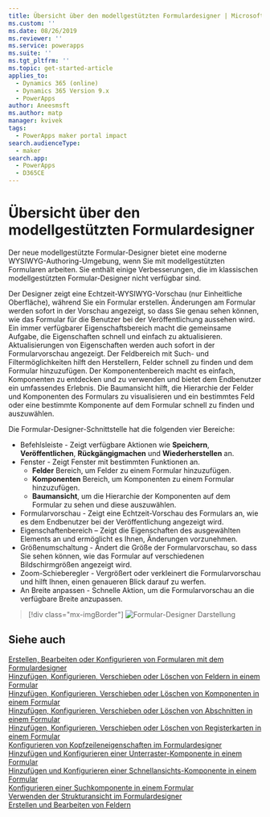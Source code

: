 ```yaml
---
title: Übersicht über den modellgestützten Formulardesigner | MicrosoftDocs
ms.custom: ''
ms.date: 08/26/2019
ms.reviewer: ''
ms.service: powerapps
ms.suite: ''
ms.tgt_pltfrm: ''
ms.topic: get-started-article
applies_to:
  - Dynamics 365 (online)
  - Dynamics 365 Version 9.x
  - PowerApps
author: Aneesmsft
ms.author: matp
manager: kvivek
tags:
  - PowerApps maker portal impact
search.audienceType:
  - maker
search.app:
  - PowerApps
  - D365CE
---
```

# <a name="overview-of-the-model-driven-form-designer"></a>Übersicht über den modellgestützten Formulardesigner
Der neue modellgestützte Formular-Designer bietet eine moderne WYSIWYG-Authoring-Umgebung, wenn Sie mit modellgestützten Formularen arbeiten. Sie enthält einige Verbesserungen, die im klassischen modellgestützten Formular-Designer nicht verfügbar sind. 

Der Designer zeigt eine Echtzeit-WYSIWYG-Vorschau (nur Einheitliche Oberfläche), während Sie ein Formular erstellen. Änderungen am Formular werden sofort in der Vorschau angezeigt, so dass Sie genau sehen können, wie das Formular für die Benutzer bei der Veröffentlichung aussehen wird. Ein immer verfügbarer Eigenschaftsbereich macht die gemeinsame Aufgabe, die Eigenschaften schnell und einfach zu aktualisieren. Aktualisierungen von Eigenschaften werden auch sofort in der Formularvorschau angezeigt. Der Feldbereich mit Such- und Filtermöglichkeiten hilft den Herstellern, Felder schnell zu finden und dem Formular hinzuzufügen. Der Komponentenbereich macht es einfach, Komponenten zu entdecken und zu verwenden und bietet dem Endbenutzer ein umfassendes Erlebnis. Die Baumansicht hilft, die Hierarchie der Felder und Komponenten des Formulars zu visualisieren und ein bestimmtes Feld oder eine bestimmte Komponente auf dem Formular schnell zu finden und auszuwählen.

Die Formular-Designer-Schnittstelle hat die folgenden vier Bereiche: 
- Befehlsleiste - Zeigt verfügbare Aktionen wie **Speichern**, **Veröffentlichen**, **Rückgängigmachen** und **Wiederherstellen** an. 
- Fenster - Zeigt Fenster mit bestimmten Funktionen an.
  - **Felder** Bereich, um Felder zu einem Formular hinzuzufügen.
  - **Komponenten** Bereich, um Komponenten zu einem Formular hinzuzufügen.
  - **Baumansicht**, um die Hierarchie der Komponenten auf dem Formular zu sehen und diese auszuwählen.
- Formularvorschau - Zeigt eine Echtzeit-Vorschau des Formulars an, wie es dem Endbenutzer bei der Veröffentlichung angezeigt wird. 
- Eigenschaftenbereich – Zeigt die Eigenschaften des ausgewählten Elements an und ermöglicht es Ihnen, Änderungen vorzunehmen.
- Größenumschaltung - Ändert die Größe der Formularvorschau, so dass Sie sehen können, wie das Formular auf verschiedenen Bildschirmgrößen angezeigt wird.
- Zoom-Schieberegler - Vergrößert oder verkleinert die Formularvorschau und hilft Ihnen, einen genaueren Blick darauf zu werfen.
- An Breite anpassen - Schnelle Aktion, um die Formularvorschau an die verfügbare Breite anzupassen.

> [!div class="mx-imgBorder"] 
> ![](media/FormDesignerOverview.png "Formular-Designer Darstellung")

## <a name="see-also"></a>Siehe auch
[Erstellen, Bearbeiten oder Konfigurieren von Formularen mit dem Formulardesigner](create-and-edit-forms.md)  
[Hinzufügen, Konfigurieren, Verschieben oder Löschen von Feldern in einem Formular](add-move-or-delete-fields-on-form.md)  
[Hinzufügen, Konfigurieren, Verschieben oder Löschen von Komponenten in einem Formular](add-move-configure-or-delete-components-on-form.md)  
[Hinzufügen, Konfigurieren, Verschieben oder Löschen von Abschnitten in einem Formular](add-move-or-delete-sections-on-form.md)  
[Hinzufügen, Konfigurieren, Verschieben oder Löschen von Registerkarten in einem Formular](add-move-or-delete-tabs-on-form.md)  
[Konfigurieren von Kopfzeileneigenschaften im Formulardesigner](form-designer-header-properties.md)  
[Hinzufügen und Konfigurieren einer Unterraster-Komponente in einem Formular](form-designer-add-configure-subgrid.md)  
[Hinzufügen und Konfigurieren einer Schnellansichts-Komponente in einem Formular](form-designer-add-configure-quickview.md)  
[Konfigurieren einer Suchkomponente in einem Formular](form-designer-add-configure-lookup.md)  
[Verwenden der Strukturansicht im Formulardesigner](using-tree-view-on-form.md)  
[Erstellen und Bearbeiten von Feldern](../common-data-service/create-edit-field-portal.md)  
